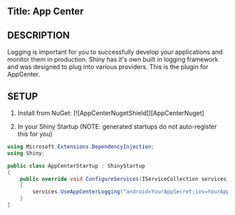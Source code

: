 Title: App Center
---

## DESCRIPTION

Logging is important for you to successfully develop your applications and monitor them in production.  Shiny has it's own built in logging framework and was designed to plug into various providers.  This is the plugin for AppCenter.

## SETUP

1. Install from NuGet: [![AppCenterNugetShield]][AppCenterNuget]

2. In your Shiny Startup (NOTE: generated startups do not auto-register this for you)

```cs
using Microsoft.Extensions.DependencyInjection;
using Shiny;

public class AppCenterStartup : ShinyStartup
{
    public override void ConfigureServices(IServiceCollection services)
    {
        services.UseAppCenterLogging("android=YourAppSecret;ios=YourAppSecret");
    }
}
```

<?! Include "../../nuget.md" /?>